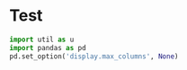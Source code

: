 # Test

```python
import util as u
import pandas as pd
pd.set_option('display.max_columns', None)
```



